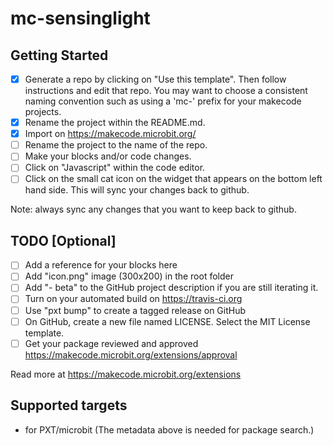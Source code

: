 # mc-sensinglight

## Getting Started
- [x] Generate a repo by clicking on "Use this template".  Then follow instructions and edit that repo.  You may want to choose a consistent naming convention such as using a 'mc-' prefix for your makecode projects.   
- [x] Rename the project within the README.md.
- [x] Import on https://makecode.microbit.org/
- [ ] Rename the project to the name of the repo.
- [ ] Make your blocks and/or code changes.   
- [ ] Click on "Javascript" within the code editor.
- [ ] Click on the small cat icon on the widget that appears on the bottom left hand side.  This will sync your changes back to github.

Note: always sync any changes that you want to keep back to github.

## TODO [Optional]

- [ ] Add a reference for your blocks here
- [ ] Add "icon.png" image (300x200) in the root folder
- [ ] Add "- beta" to the GitHub project description if you are still iterating it.
- [ ] Turn on your automated build on https://travis-ci.org
- [ ] Use "pxt bump" to create a tagged release on GitHub
- [ ] On GitHub, create a new file named LICENSE. Select the MIT License template.
- [ ] Get your package reviewed and approved https://makecode.microbit.org/extensions/approval

Read more at https://makecode.microbit.org/extensions

## Supported targets

* for PXT/microbit
(The metadata above is needed for package search.)
